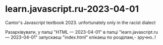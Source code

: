 # learn.javascript.ru-2023-04-01
Cantor's Javascript textbook 2023. unfortunately only in the racist dialect


Разархівувати, у папці "HTML — 2023-04-01" в папці "learn.javascript.ru — 2023-04-01" запускаєш "index.html"  клікаеш по розділам,- зручно..!
